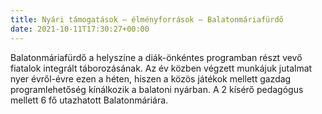 ```yaml
---
title: Nyári támogatások – élményforrások – Balatonmáriafürdő
date: 2021-10-11T17:30:27+00:00
---
```

Balatonmáriafürdő a helyszíne a diák-önkéntes programban részt vevő fiatalok integrált táborozásának. Az év közben végzett munkájuk jutalmat nyer évről-évre ezen a héten, hiszen a közös játékok mellett gazdag programlehetőség kínálkozik a balatoni nyárban. A 2 kísérő pedagógus mellett 6 fő utazhatott Balatonmáriára.
